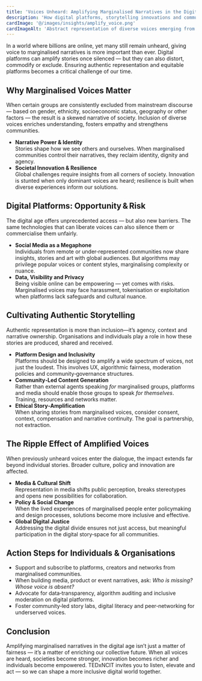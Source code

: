 ```yaml
---
title: 'Voices Unheard: Amplifying Marginalised Narratives in the Digital Era'
description: 'How digital platforms, storytelling innovations and community‑driven networks are giving voice to those traditionally marginalised — and why that matters for a more just, connected world.'
cardImage: '@/images/insights/amplify_voice.png'
cardImageAlt: 'Abstract representation of diverse voices emerging from a digital network.'
---
```


In a world where billions are online, yet many still remain unheard, giving voice to marginalised narratives is more important than ever. Digital platforms can amplify stories once silenced — but they can also distort, commodify or exclude. Ensuring authentic representation and equitable platforms becomes a critical challenge of our time.

## Why Marginalised Voices Matter

When certain groups are consistently excluded from mainstream discourse — based on gender, ethnicity, socioeconomic status, geography or other factors — the result is a skewed narrative of society. Inclusion of diverse voices enriches understanding, fosters empathy and strengthens communities.

- **Narrative Power & Identity**  
  Stories shape how we see others and ourselves. When marginalised communities control their narratives, they reclaim identity, dignity and agency.
- **Societal Innovation & Resilience**  
  Global challenges require insights from all corners of society. Innovation is stunted when only dominant voices are heard; resilience is built when diverse experiences inform our solutions.

## Digital Platforms: Opportunity & Risk

The digital age offers unprecedented access — but also new barriers. The same technologies that can liberate voices can also silence them or commercialise them unfairly.

- **Social Media as a Megaphone**  
  Individuals from remote or under‑represented communities now share insights, stories and art with global audiences. But algorithms may privilege popular voices or content styles, marginalising complexity or nuance.
- **Data, Visibility and Privacy**  
  Being visible online can be empowering — yet comes with risks. Marginalised voices may face harassment, tokenisation or exploitation when platforms lack safeguards and cultural nuance.

## Cultivating Authentic Storytelling

Authentic representation is more than inclusion—it’s agency, context and narrative ownership. Organisations and individuals play a role in how these stories are produced, shared and received.

- **Platform Design and Inclusivity**  
  Platforms should be designed to amplify a wide spectrum of voices, not just the loudest. This involves UX, algorithmic fairness, moderation policies and community‑governance structures.
- **Community‑Led Content Generation**  
  Rather than external agents speaking _for_ marginalised groups, platforms and media should enable those groups to speak _for themselves_. Training, resources and networks matter.
- **Ethical Story‑Amplification**  
  When sharing stories from marginalised voices, consider consent, context, compensation and narrative continuity. The goal is partnership, not extraction.

## The Ripple Effect of Amplified Voices

When previously unheard voices enter the dialogue, the impact extends far beyond individual stories. Broader culture, policy and innovation are affected.

- **Media & Cultural Shift**  
  Representation in media shifts public perception, breaks stereotypes and opens new possibilities for collaboration.
- **Policy & Social Change**  
  When the lived experiences of marginalised people enter policymaking and design processes, solutions become more inclusive and effective.
- **Global Digital Justice**  
  Addressing the digital divide ensures not just access, but meaningful participation in the digital story‑space for all communities.

## Action Steps for Individuals & Organisations

- Support and subscribe to platforms, creators and networks from marginalised communities.
- When building media, product or event narratives, ask: _Who is missing? Whose voice is absent?_
- Advocate for data‑transparency, algorithm auditing and inclusive moderation on digital platforms.
- Foster community‑led story labs, digital literacy and peer‑networking for underserved voices.

## Conclusion

Amplifying marginalised narratives in the digital age isn’t just a matter of fairness — it’s a matter of enriching our collective future. When all voices are heard, societies become stronger, innovation becomes richer and individuals become empowered. TEDxNCIT invites you to listen, elevate and act — so we can shape a more inclusive digital world together.
